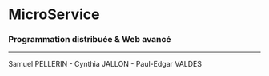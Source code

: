 # MicroService

### Programmation distribuée & Web avancé

------------------------
Samuel PELLERIN - Cynthia JALLON - Paul-Edgar VALDES
